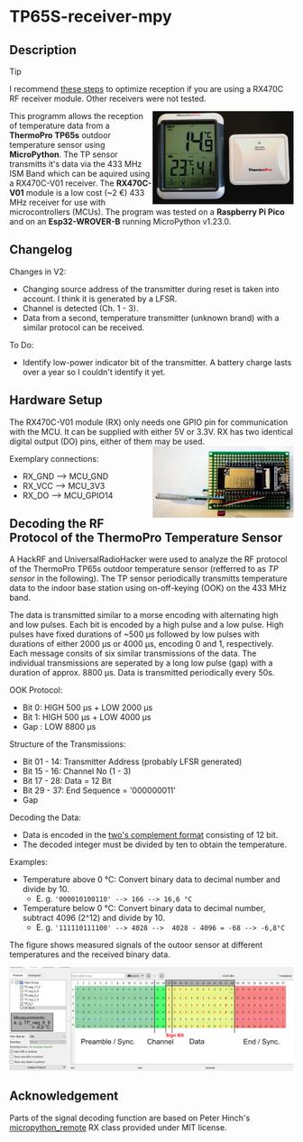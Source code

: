 # TP65S-receiver-mpy

## Description

> [!TIP]
> I recommend [these steps](https://github.com/de-dh/MPY-RF) to optimize reception if you are using a RX470C RF receiver module.
> Other receivers were not tested.


<img align="right" src="img/TP.jpg" width="250" height="auto" />

This programm allows the reception of temperature data from a **ThermoPro TP65s** outdoor temperature sensor using **MicroPython**.
The TP sensor transmitts it's data via the 433 MHz ISM Band which can be aquired using a RX470C-V01 receiver.
The **RX470C-V01** module is a low cost (~2 €) 433 MHz receiver for use with microcontrollers (MCUs).
The program was tested on a **Raspberry Pi Pico** and on an **Esp32-WROVER-B** running MicroPython v1.23.0.

## Changelog

Changes in V2:
- Changing source address of the transmitter during reset is taken into account. I think it is generated by a LFSR.
- Channel is detected (Ch. 1 - 3).
- Data from a second, temperature transmitter (unknown brand) with a similar protocol can be received.

To Do:
- Identify low-power indicator bit of the transmitter. A battery charge lasts over a year so I couldn't identify it yet.


## Hardware Setup
The RX470C-V01 module (RX) only needs one GPIO pin for communication with the MCU.
It can be supplied with either 5V or 3.3V.
RX has two identical digital output (DO) pins, either of them may be used.
<img align="right" src="img/Setup.jpg" width="250" height="auto" />

Exemplary connections:
- RX_GND --> MCU_GND
- RX_VCC --> MCU_3V3
- RX_DO  --> MCU_GPIO14


## Decoding the RF Protocol of the ThermoPro Temperature Sensor
A HackRF and UniversalRadioHacker were used to analyze the RF protocol of the ThermoPro TP65s outdoor temperature sensor (refferred to as _TP sensor_ in the following).
The TP sensor periodically transmitts temperature data to the indoor base station using on-off-keying (OOK) on the 433 MHz band.

The data is transmitted similar to a morse encoding with alternating high and low pulses.
Each bit is encoded by a high pulse and a low pulse.
High pulses have fixed durations of ~500 µs followed by low pulses with durations of either 2000 µs or 4000 µs, encoding 0 and 1, respectively.
Each message consits of six similar transmissions of the data. 
The individual transmissions are seperated by a long low pulse (gap) with a duration of approx. 8800 µs.
Data is transmitted periodically every 50s.

OOK Protocol:
- Bit 0: HIGH 500 µs + LOW 2000 µs
- Bit 1: HIGH 500 µs + LOW 4000 µs
- Gap : LOW 8800 µs

Structure of the Transmissions:
- Bit 01 - 14: Transmitter Address (probably LFSR generated)
- Bit 15 - 16: Channel No (1 - 3)
- Bit 17 - 28: Data = 12 Bit
- Bit 29 - 37: End Sequence = '000000011'
- Gap

Decoding the Data:
- Data is encoded in the [two's complement format](https://en.wikipedia.org/wiki/Two%27s_complement) consisting of 12 bit.
- The decoded integer must be divided by ten to obtain the temperature.

Examples:
- Temperature above 0 °C: Convert binary data to decimal number and divide by 10.
    - E. g. `'000010100110' --> 166 --> 16,6 °C`
- Temperature below 0 °C: Convert binary data to decimal number, subtract 4096 (2^12) and divide by 10.
    - E. g. `'111110111100' --> 4028 -->  4028 - 4096 = -68 --> -6,8°C`


The figure shows measured signals of the outoor sensor at different temperatures and the received binary data.

<img src="img/TP_Protocol_Analysis_Edited.jpg" width="800" height="auto" />

## Acknowledgement
Parts of the signal decoding function are based on Peter Hinch's [micropython_remote](https://github.com/peterhinch/micropython_remote) RX class provided under MIT license.
